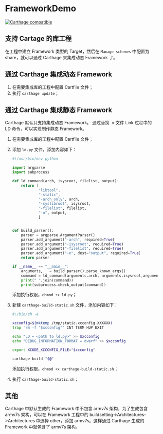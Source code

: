 # FrameworkDemo

[![Carthage compatible](https://img.shields.io/badge/Carthage-compatible-4BC51D.svg?style=flat)](https://github.com/Carthage/Carthage)

## 支持 Cartage 的库工程

在工程中建立 Framework 类型的 Target，然后在 `Manage schemes` 中配置为 share，就可以通过 Carthage 来集成动态 Framework 了。

## 通过 Carthage 集成动态 Framework

1. 在需要集成库的工程中配置 Cartfile 文件；
2. 执行 `carthage update`；

## 通过 Carthage 集成静态 Framework

Carthage 默认只支持集成动态 Framework。
通过替换 .o 文件 Link 过程中的 LD 命令，可以实现制作静态 Framework。

1. 在需要集成库的工程中配置 Cartfile 文件；
2. 添加 `ld.py` 文件，添加内容如下：
    
    ```py
    #!/usr/bin/env python

    import argparse
    import subprocess

    def ld_command(arch, isysroot, filelist, output):
        return [
                "libtool",
                "-static",
                "-arch_only", arch,
                "-syslibroot", isysroot,
                "-filelist", filelist,
                "-o", output,
                ]


    def build_parser():
        parser = argparse.ArgumentParser()
        parser.add_argument("-arch", required=True)
        parser.add_argument("-isysroot", required=True)
        parser.add_argument("-filelist", required=True)
        parser.add_argument("-o", dest="output", required=True)
        return parser

    if __name__ == "__main__":
        arguments, _ = build_parser().parse_known_args()
        command = ld_command(arguments.arch, arguments.isysroot,arguments.filelist, arguments.output)
        print(" ".join(command))
        print(subprocess.check_output(command))
    ```
    
    添加执行权限，`chmod +x ld.py`；
    
2. 新建 `carthage-build-static.sh` 文件，添加内容如下：

    ```sh
    #!/bin/sh -e
    
    xcconfig=$(mktemp /tmp/static.xcconfig.XXXXXX)
    trap 'rm -f "$xcconfig"' INT TERM HUP EXIT
    
    echo "LD = <path to ld.py>" >> $xcconfig
    echo "DEBUG_INFORMATION_FORMAT = dwarf" >> $xcconfig
    
    export XCODE_XCCONFIG_FILE="$xcconfig"
    
    carthage build "$@"
    ```
    
    添加执行权限，`chmod +x carthage-build-static.sh`；
    
3. 执行 `carthage-build-static.sh`；

## 其他

Carthage 中默认生成的 Framework 中不包含 armv7s 架构，为了生成包含 armv7s 架构，可以在 Framework 工程中的 buildsetting->Architectures->Architectures 中选择 other，添加 armv7s。这样通过 Carthage 生成的 Framework 中就包含了 armv7s 架构。


